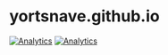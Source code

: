 # yortsnave.github.io

[![Analytics](https://ga-beacon.appspot.com/UA-71307920-1/chromeskel_a/readme)](https://github.com/yortsnave/yortsnave.github.io)
[![Analytics](https://ga-beacon.appspot.com/UA-35713076-3/chromeskel_a/readme)](https://github.com/yortsnave/yortsnave.github.io)
